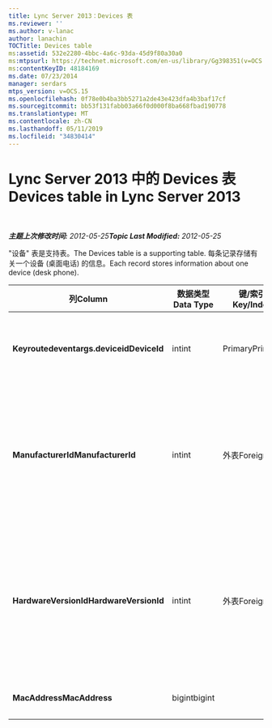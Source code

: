 ```yaml
---
title: Lync Server 2013：Devices 表
ms.reviewer: ''
ms.author: v-lanac
author: lanachin
TOCTitle: Devices table
ms:assetid: 532e2280-4bbc-4a6c-93da-45d9f80a30a0
ms:mtpsurl: https://technet.microsoft.com/en-us/library/Gg398351(v=OCS.15)
ms:contentKeyID: 48184169
ms.date: 07/23/2014
manager: serdars
mtps_version: v=OCS.15
ms.openlocfilehash: 0f78e0b4ba3bb5271a2de43e423dfa4b3baf17cf
ms.sourcegitcommit: bb53f131fabb03a66f0d000f8ba668fbad190778
ms.translationtype: MT
ms.contentlocale: zh-CN
ms.lasthandoff: 05/11/2019
ms.locfileid: "34830414"
---
```

<div data-xmlns="http://www.w3.org/1999/xhtml">

<div class="topic" data-xmlns="http://www.w3.org/1999/xhtml" data-msxsl="urn:schemas-microsoft-com:xslt" data-cs="http://msdn.microsoft.com/en-us/">

<div data-asp="http://msdn2.microsoft.com/asp">

# <a name="devices-table-in-lync-server-2013"></a><span data-ttu-id="7440c-102">Lync Server 2013 中的 Devices 表</span><span class="sxs-lookup"><span data-stu-id="7440c-102">Devices table in Lync Server 2013</span></span>

</div>

<div id="mainSection">

<div id="mainBody">

<span> </span>

<span data-ttu-id="7440c-103">_**主题上次修改时间:** 2012-05-25_</span><span class="sxs-lookup"><span data-stu-id="7440c-103">_**Topic Last Modified:** 2012-05-25_</span></span>

<span data-ttu-id="7440c-104">"设备" 表是支持表。</span><span class="sxs-lookup"><span data-stu-id="7440c-104">The Devices table is a supporting table.</span></span> <span data-ttu-id="7440c-105">每条记录存储有关一个设备 (桌面电话) 的信息。</span><span class="sxs-lookup"><span data-stu-id="7440c-105">Each record stores information about one device (desk phone).</span></span>


<table>
<colgroup>
<col style="width: 25%" />
<col style="width: 25%" />
<col style="width: 25%" />
<col style="width: 25%" />
</colgroup>
<thead>
<tr class="header">
<th><span data-ttu-id="7440c-106">列</span><span class="sxs-lookup"><span data-stu-id="7440c-106">Column</span></span></th>
<th><span data-ttu-id="7440c-107">数据类型</span><span class="sxs-lookup"><span data-stu-id="7440c-107">Data Type</span></span></th>
<th><span data-ttu-id="7440c-108">键/索引</span><span class="sxs-lookup"><span data-stu-id="7440c-108">Key/Index</span></span></th>
<th><span data-ttu-id="7440c-109">详细信息</span><span class="sxs-lookup"><span data-stu-id="7440c-109">Details</span></span></th>
</tr>
</thead>
<tbody>
<tr class="odd">
<td><p><span data-ttu-id="7440c-110"><strong>Keyroutedeventargs.deviceid</strong></span><span class="sxs-lookup"><span data-stu-id="7440c-110"><strong>DeviceId</strong></span></span></p></td>
<td><p><span data-ttu-id="7440c-111">int</span><span class="sxs-lookup"><span data-stu-id="7440c-111">int</span></span></p></td>
<td><p><span data-ttu-id="7440c-112">Primary</span><span class="sxs-lookup"><span data-stu-id="7440c-112">Primary</span></span></p></td>
<td><p><span data-ttu-id="7440c-113">标识此硬件版本的唯一号码。</span><span class="sxs-lookup"><span data-stu-id="7440c-113">Unique number identifying this hardware version.</span></span></p></td>
</tr>
<tr class="even">
<td><p><span data-ttu-id="7440c-114"><strong>ManufacturerId</strong></span><span class="sxs-lookup"><span data-stu-id="7440c-114"><strong>ManufacturerId</strong></span></span></p></td>
<td><p><span data-ttu-id="7440c-115">int</span><span class="sxs-lookup"><span data-stu-id="7440c-115">int</span></span></p></td>
<td><p><span data-ttu-id="7440c-116">外表</span><span class="sxs-lookup"><span data-stu-id="7440c-116">Foreign</span></span></p></td>
<td><p><span data-ttu-id="7440c-117">此设备的制造商。</span><span class="sxs-lookup"><span data-stu-id="7440c-117">Manufacturer of this device.</span></span> <span data-ttu-id="7440c-118">有关详细信息, 请参阅<a href="lync-server-2013-manufacturers-table.md">Lync Server 2013 中的制造商表</a>。</span><span class="sxs-lookup"><span data-stu-id="7440c-118">See the <a href="lync-server-2013-manufacturers-table.md">Manufacturers table in Lync Server 2013</a> for more information.</span></span></p></td>
</tr>
<tr class="odd">
<td><p><span data-ttu-id="7440c-119"><strong>HardwareVersionId</strong></span><span class="sxs-lookup"><span data-stu-id="7440c-119"><strong>HardwareVersionId</strong></span></span></p></td>
<td><p><span data-ttu-id="7440c-120">int</span><span class="sxs-lookup"><span data-stu-id="7440c-120">int</span></span></p></td>
<td><p><span data-ttu-id="7440c-121">外表</span><span class="sxs-lookup"><span data-stu-id="7440c-121">Foreign</span></span></p></td>
<td><p><span data-ttu-id="7440c-122">此设备的硬件版本。</span><span class="sxs-lookup"><span data-stu-id="7440c-122">Hardware version of this device.</span></span> <span data-ttu-id="7440c-123">有关详细信息, 请参阅<a href="lync-server-2013-hardwareversions-table.md">Lync Server 2013 中的 HardwareVersions 表</a>。</span><span class="sxs-lookup"><span data-stu-id="7440c-123">See the <a href="lync-server-2013-hardwareversions-table.md">HardwareVersions table in Lync Server 2013</a> for more information.</span></span></p></td>
</tr>
<tr class="even">
<td><p><span data-ttu-id="7440c-124"><strong>MacAddress</strong></span><span class="sxs-lookup"><span data-stu-id="7440c-124"><strong>MacAddress</strong></span></span></p></td>
<td><p><span data-ttu-id="7440c-125">bigint</span><span class="sxs-lookup"><span data-stu-id="7440c-125">bigint</span></span></p></td>
<td></td>
<td><p><span data-ttu-id="7440c-126">MAC 地址</span><span class="sxs-lookup"><span data-stu-id="7440c-126">MAC Address</span></span></p></td>
</tr>
</tbody>
</table>


</div>

<span> </span>

</div>

</div>

</div>

